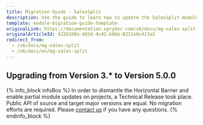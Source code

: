```yaml
---
title: Migration Guide - SalesSplit
description: Use the guide to learn how to update the SalesSplit module.
template: module-migration-guide-template
originalLink: https://documentation.spryker.com/v6/docs/mg-sales-split
originalArticleId: 4226180a-dd3d-4c42-b8da-8231e8c413a2
redirect_from:
  - /v6/docs/mg-sales-split
  - /v6/docs/en/mg-sales-split
---
```


## Upgrading from Version 3.* to Version 5.0.0

{% info_block infoBox %}
In order to dismantle the Horizontal Barrier and enable partial module updates on projects, a Technical Release took place. Public API of source and target major versions are equal. No migration efforts are required. Please [contact us](https://spryker.com/en/support/) if you have any questions.
{% endinfo_block %}

